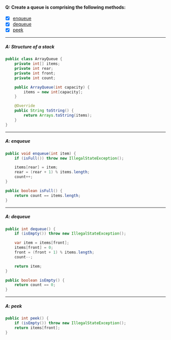 #### Q: Create a queue is comprising the following methods:
- [x] [enqueue](#a-enqueue)
- [x] [dequeue](#a-dequeue)
- [x] [peek](#a-peek)

---
##### A: Structure of a stack
```Java
public class ArrayQueue {
    private int[] items;
    private int rear;
    private int front;
    private int count;

    public ArrayQueue(int capacity) {
        items = new int[capacity];
    }

    @Override
    public String toString() {
        return Arrays.toString(items);
    }
}
```
---
##### A: enqueue
```Java
public void enqueue(int item) {
    if (isFull()) throw new IllegalStateException();

    items[rear] = item;
    rear = (rear + 1) % items.length;
    count++;
}

public boolean isFull() {
    return count == items.length;
}
```
---
##### A: dequeue
```Java
public int dequeue() {
    if (isEmpty()) throw new IllegalStateException();

    var item = items[front];
    items[front] = 0;
    front = (front + 1) % items.length;
    count--;

    return item;
}

public boolean isEmpty() {
    return count == 0;
}
```
---
##### A: peek
```Java 
public int peek() {
    if (isEmpty()) throw new IllegalStateException();
    return items[front];
}
```